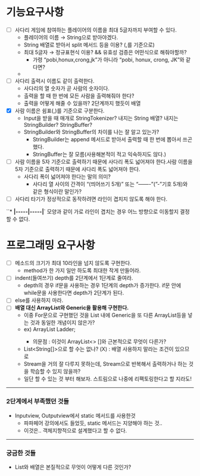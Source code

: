 # **기능요구사항**

- [ ]  사다리 게임에 참여하는 플레이어의 이름을 최대 5글자까지 부여할 수 있다.
   - 플레이어의 이름 → String으로 받아야겠다.
   - String 배열로 받아서 split 메서드 등을 이용? (,를 기준으로)
   - 최대 5글자 → 정규표현식 이용? && 유효성 검증은 어떤식으로 해줘야할까?
      - 가령 “pobi,honux,crong,jk”가 아니라 “pobi,   honux,  crong,   JK”와 같다면?
   -
- [ ]  사다리 출력시 이름도 같이 출력한다.
   - 사다리의 열 숫자가 곧 사람의 숫자이다.
   - 출력을 할 때 한 번에 모든 사람을 출력해줘야 한다?
   - 출력을 어떻게 해줄 수 있을까? 2단계까지 했듯이 배열
- [X]  사람 이름은 쉼표(,)를 기준으로 구분한다.
   - Input을 받을 때 매개로 StringTokenizer? 내지는 String 배열? 내지는 StringBuilder? StringBuffer?
   - StringBuilder와 StringBuffer의 차이를 나는 잘 알고 있는가?
      - StringBuilder는 append 메서드로 받아서 출력할 때 한 번에 뽑아서 쓰곤했다.
      - StringBuffer는 잘 모름(사용해본적이 적고 익숙하지도 않다.)
- [ ]  사람 이름을 5자 기준으로 출력하기 때문에 사다리 폭도 넓어져야 한다.사람 이름을 5자 기준으로 출력하기 때문에 사다리 폭도 넓어져야 한다.
   - 사다리 폭이 넓어져야 한다는 말의 의미?
      - 사다리 열 사이의 간격이 “(띄어쓰기 5개)” 또는 “——-”(”-”기호 5개)와 같은 형식이란 말인가?
- [ ]  사다리 타기가 정상적으로 동작하려면 라인이 겹치지 않도록 해야 한다.

  ``* **|-----|-----|**` 모양과 같이 가로 라인이 겹치는 경우 어느 방향으로 이동할지 결정할 수 없다.


# **프로그래밍 요구사항**

- [ ]  메소드의 크기가 최대 10라인을 넘지 않도록 구현한다.
   - method가 한 가지 일만 하도록 최대한 작게 만들어라.
- [ ]  indent(들여쓰기) depth를 2단계에서 1단계로 줄여라.
   - depth의 경우 if문을 사용하는 경우 1단계의 depth가 증가한다. if문 안에 while문을 사용한다면 depth가 2단계가 된다.
- [ ]  else를 사용하지 마라.
- [ ]  **배열 대신 ArrayList와 Generic을 활용해 구현한다.**
   - 이중 For문으로 구현했던 것을 List 내에 Generic을 또 다른 ArrayList등을 넣는 것과 동일한 개념이지 않은가?
   - ex) ArrayList<ArrayList> Ladder;
      - 의문점 : 이것이 ArrayList<> []와 근본적으로 무엇이 다른가?
   - List<String[]>으로 할 수는 없나? (X) : 배열 사용하지 말라는 조건이 있으므로
   - Stream을 거의 잘 다루지 못하는데, Stream으로 반복해서 출력하거나 하는 것을 학습할 수 있지 않을까?
   - 일단 할 수 있는 것 부터 해보자. 스트림으로 나중에 리팩토링한다고 할 지라도!

---

### 2단계에서 부족했던 것들

- Inputview, Outputview에서 static 메서드를 사용한것
   - 파파페어 강의에서도 들었듯, static 메서드는 지양해야 하는 것..
   - 이것은.. 객체지향적으로 설계했다고 할 수 없다.

---

### 궁금한 것들

- List와 배열은 본질적으로 무엇이 어떻게 다른 것인가?
